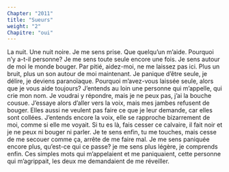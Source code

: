 ```yaml
---
Chapter: "2011"
title: "Sueurs"
weight: "2"
Chapitre: "oui"
---
```

La nuit. Une nuit noire. Je me sens prise. Que quelqu’un m’aide. Pourquoi n’y a-t-il personne? Je me sens toute seule encore une fois. Je sens autour de moi le monde bouger. Par pitié, aidez-moi, ne me laissez pas ici. Plus un bruit, plus un son autour de moi maintenant. Je panique d’être seule, je délire, je deviens paranoïaque. Pourquoi m’avez-vous laissée seule, alors que je vous aide toujours? J’entends au loin une personne qui m’appelle, qui crie mon nom. Je voudrai y répondre, mais je ne peux pas, j’ai la bouche cousue. J’essaye alors d’aller vers la voix, mais mes jambes refusent de bouger. Elles aussi ne veulent pas faire ce que je leur demande, car elles sont collées. J’entends encore la voix, elle se rapproche bizarrement de moi, comme si elle me voyait. Si tu es là, fais cesser ce calvaire, il fait noir et je ne peux ni bouger ni parler. Je te sens enfin, tu me touches, mais cesse de me secouer comme ça, arrête de me faire mal. Je me sens paniquée encore plus, qu’est-ce qui ce passe? je me sens plus légère, je comprends enfin. Ces simples mots qui m’appelaient et me paniquaient, cette personne qui m’agrippait, les deux me demandaient de me réveiller. 
